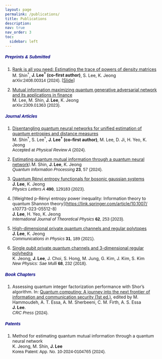 ```yaml
---
layout: page
permalink: /publications/
title: Publications
description: 
nav: true
nav_order: 3
toc:
  sidebar: left
---
```


##### **<span style="color:navy; font-family: Gill Sans, sans-serif;">Preprints & Submitted</span>**
1. [Rank is all you need: Estimating the trace of powers of density matrices](https://arxiv.org/abs/2408.00314)<br>
M. Shin<sup>†</sup>, **J. Lee<sup>†</sup> (co-first author)**, S. Lee, K. Jeong<br>
<span style="font-family: Gill Sans, sans-serif;">arXiv:2408.00314 (2024).</span> [<a href="/assets/pdf/rank_harris.pdf" target="_blank">Slide</a>]<br>

1. [Mutual information maximizing quantum generative adversarial network and its applications in finance](https://arxiv.org/abs/2309.01363)<br>
M. Lee, M. Shin, **J. Lee**, K. Jeong<br>
<span style="font-family: Gill Sans, sans-serif;">arXiv:2309.01363 (2023).</span><br>

##### **<span style="color:navy; font-family: Gill Sans, sans-serif;">Journal Articles</span>**
1. [Disentangling quantum neural networks for unified estimation of quantum entropies and distance measures](https://journals.aps.org/pra/accepted/6f07eN2fH9b12c2c769592e75b1ada8c1bd98b4c5)<br>
M. Shin<sup>†</sup>, S. Lee<sup>†</sup>, **J. Lee<sup>†</sup> (co-first author)**, M. Lee, D. Ji, H. Yeo, K. Jeong<br>
<span style="font-family: Gill Sans, sans-serif;">Accepted at *Physical Review A* (2024).</span><br>

1. [Estimating quantum mutual information through a quantum neural network](https://link.springer.com/article/10.1007/s11128-023-04253-1)\\
M. Shin, **J. Lee**, K. Jeong<br>
<span style="font-family: Gill Sans, sans-serif;">*Quantum Information Processing* **23**, 57 (2024).</span><br>

1. [Quantum Rényi entropy functionals for bosonic gaussian systems](https://doi.org/10.1016/j.physleta.2023.129183)<br>
**J. Lee**, K. Jeong<br>
<span style="font-family: Gill Sans, sans-serif;">*Physics Letters A* **490**, 129183 (2023).</span><br>

1. [Weighted p-Rényi entropy power inequality: Information theory to quantum Shannon theory](https://link.springer.com/article/10.1007/ s10773-023-05512-8)<br>
**J. Lee**, H. Yeo, K. Jeong<br>
<span style="font-family: Gill Sans, sans-serif;">*International Journal of Theoretical Physics* **62**, 253  (2023).</span><br>

1. [High-dimensional private quantum channels and regular polytopes](https://vjs.ac.vn/index.php/cip/article/view/15762)<br>
**J. Lee**, K. Jeong<br>
<span style="font-family: Gill Sans, sans-serif;">*Communications in Physics* **31**, 189 (2021).</span><br>

1. [Single qubit private quantum channels and 3-dimensional regular polyhedra](https://doi.org/10.3938/NPSM.68.232)<br>
K. Jeong, **J. Lee**, J. Choi, S. Hong, M. Jung, G. Kim, J. Kim, S. Kim<br>
<span style="font-family: Gill Sans, sans-serif;">*New Physics: Sae Mulli* **68**, 232 (2018).</span><br>

##### **<span style="color:navy; font-family: Gill Sans, sans-serif;">Book Chapters</span>**
1. Assessing quantum integer factorization performance with Shor’s algorithm. In: [Quantum computing: A journey into the next frontier of information and communication security (1st ed.)](https://www.routledge.com/Quantum-Computing-A-Journey-into-the-Next-Frontier-of-Information-and-Communication-Security/Hammoudeh-Essa-Sherbeeni-Firth-Essa/p/book/9781032757056?srsltid=AfmBOoqNa09YBBHmjHjIlwlGIfv61lL3UNJdQM0H-QLQWWd9cH7tG4oe), edited by M. Hammoudeh, A. T. Essa, A. M. Sherbeeni, C. M. Firth, A. S. Essa<br>
**J. Lee**.<br>
<span style="font-family: Gill Sans, sans-serif;">*CRC Press* (2024).</span><br>

##### **<span style="color:navy; font-family: Gill Sans, sans-serif;">Patents</span>**
1. Method for estimating quantum mutual information through a quantum neural network<br>
K. Jeong, M. Shin, **J. Lee**<br>
<span style="font-family: Gill Sans, sans-serif;">Korea Patent: App. No. 10-2024-0104765 (2024).</span><br>